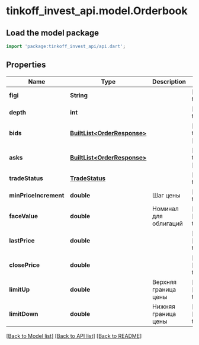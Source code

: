 # tinkoff_invest_api.model.Orderbook

## Load the model package
```dart
import 'package:tinkoff_invest_api/api.dart';
```

## Properties
Name | Type | Description | Notes
------------ | ------------- | ------------- | -------------
**figi** | **String** |  | [default to null]
**depth** | **int** |  | [default to null]
**bids** | [**BuiltList&lt;OrderResponse&gt;**](OrderResponse.md) |  | [default to const []]
**asks** | [**BuiltList&lt;OrderResponse&gt;**](OrderResponse.md) |  | [default to const []]
**tradeStatus** | [**TradeStatus**](TradeStatus.md) |  | [default to null]
**minPriceIncrement** | **double** | Шаг цены | [default to null]
**faceValue** | **double** | Номинал для облигаций | [optional] [default to null]
**lastPrice** | **double** |  | [optional] [default to null]
**closePrice** | **double** |  | [optional] [default to null]
**limitUp** | **double** | Верхняя граница цены | [optional] [default to null]
**limitDown** | **double** | Нижняя граница цены | [optional] [default to null]

[[Back to Model list]](../README.md#documentation-for-models) [[Back to API list]](../README.md#documentation-for-api-endpoints) [[Back to README]](../README.md)


